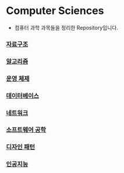 # Computer Sciences  

- 컴퓨터 과학 과목들을 정리한 Repository입니다.  

[자료구조]: https://github.com/daehoon12/computer_science/tree/master/Data%20Structure  
[알고리즘]: https://github.com/daehoon12/computer_science/tree/master/Algorithm 
[운영 체제]: https://github.com/daehoon12/computer_science/tree/master/Operating%20System  
[데이터베이스]: https://github.com/daehoon12/computer_science/tree/master/Database  
[네트워크]: https://github.com/daehoon12/computer_science/tree/master/Computer%20Network    
[소프트웨어 공학]: https://github.com/daehoon12/computer_science  
[인공지능]: https://github.com/daehoon12/computer_science/tree/master/Artificial%20Intelligence     
[디자인 패턴]: https://github.com/daehoon12/computer_science/tree/master/Design%20Pattern  

### [자료구조]   
### [알고리즘]   
### [운영 체제]   
### [데이터베이스]   
### [네트워크]   
### [소프트웨어 공학]  
### [디자인 패턴]   
### [인공지능]   



  
 
 

